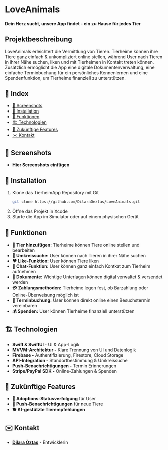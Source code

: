 # LoveAnimals
#### Dein Herz sucht, unsere App findet - ein zu Hause für jedes Tier
## Projektbeschreibung
LoveAnimals erleichtert die Vermittlung von Tieren. Tierheime können ihre Tiere ganz einfach & unkompliziert online stellen, während User nach Tieren in ihrer Nähe suchen, liken und mit Tierheimen in Kontakt treten können. Zusätzlich ermöglicht die App eine digitale Dokumentenverwaltung, eine einfache Terminbuchung für ein persönliches Kennenlernen und eine Spendenfunktion, um Tierheime finanziell zu unterstützen.

## 📌 Index
- [📸 Screenshots](#-screenshots)
- [🔧 Installation](#-installation)
- [🚀 Funktionen](#-funktionen)
- [🏗️ Technologien](#-technologien)
- [🎯 Zukünftige Features](#-zukünftige-features)
- [✉️ Kontakt](#-kontakt)

## 📸 Screenshots
- **Hier Screenshots einfügen**

## 🔧 Installation
1. Klone das TierheimApp Repository mit Git
   ```bash
   git clone https://github.com/DilaraOeztas/LoveAnimals.git
2. Öffne das Projekt in Xcode
3. Starte die App im Simulator oder auf einem physischen Gerät

## 🚀 Funktionen
- **🐶 Tier hinzufügen:** Tierheime können Tiere online stellen und bearbeiten
- **📍 Umkreissuche:** User können nach Tieren in ihrer Nähe suchen
- **❤️ Like-Funktion:** User können Tiere liken
- **💬 Chat-Funktion:** User können ganz einfach Kontkat zum Tierheim aufnehmen
- **📄 Dokumente:** Wichtige Unterlagen können digital verwaltet & versendet werden
- **💳 Zahlungsmethoden:** Tierheime legen fest, ob Barzahlung oder Online-Überweisung möglich ist
- **📅 Terminbuchung:** User können direkt online einen Besuchstermin vereinbaren
- **💰 Spenden:** User können Tierheime finanziell unterstützen

## 🏗 Technologien
- **Swift & SwiftUI -** UI & App-Logik
- **MVVM-Architektur -** Klare Trennung von UI und Datenlogik
- **Firebase -** Authentifizierung, Firestore, Cloud Storage
- **API-Integration -** Standortbestimmung & Umkreissuche
- **Push-Benachrichtigungen -** Termin Erinnerungen
- **Stripe/PayPal SDK -** Online-Zahlungen & Spenden

## 🎯 Zukünftige Features
- **🏡 Adoptions-Statusverfolgung** für User
- **🔔 Push-Benachrichtigungen** für neue Tiere
- **🐕 KI-gestützte Tierempfehlungen**

## ✉️ Kontakt
- [**Dilara Öztas**](https://github.com/DilaraOeztas) - Entwicklerin
